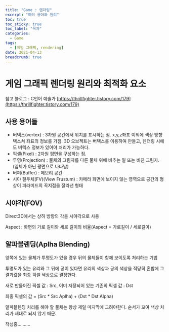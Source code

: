 ```yaml
---
title: "Game : 렌더링"
excerpt: "여러 용어와 원리"
toc: true
toc_sticky: true
toc_label: "목차"
categories:
  - Game
tags:
  - [게임 그래픽, rendering]
date: 2021-04-13
breadcrumb: true
---
```





# 게임 그래픽 렌더링 원리와 최적화 요소

참고 블로그 : C언어 예술가 [https://thrillfighter.tistory.com/179](https://thrillfighter.tistory.com/179)

## 사용 용어들

- 버텍스(vertex) : 3차원 공간에서 위치를 표시하는 점. x,y,z좌표 이외에 색상 방향 텍스쳐 좌표의 정보를 가짐. 3D 오브젝트는 버텍스를 이용하여 만들고, 렌더링 시에도 버텍스 정보가 있어야 처리가 가능하다.
- 픽셀(Pixel) : 2차원 평면을 구성하는 점.
- 투영(Projection) : 물체의 그림자를 다른 물체 위에 비추는 일 또는 비친 그림자. (입체가 아닌 평면으로 나타남)
- 버퍼(Buffer) : 메모리 공간
- 시야 절두체(FV)(View Frustum) : 카메라 화면에 보이지 않는 영역으로 공간의 형상이 피라미드의 꼭지점을 잘라낸 형태

## 시야각(FOV)

Direct3D에서는 상하 방향의 각을 시야각으로 사용

Aspect : 화면의 가로 길이와 세로 길이의 비율(Aspect = 가로길이 / 세로길이)

## 알파블렌딩(Aplha Blending)

앞쪽에 있는 물체가 투명도가 있을 경우 뒤의 물체들이 함께 보이도록 처리하는 기법

투명도가 있는 유리와 그 뒤에 공이 있다면 유리의 색상과 공의 색상을 적당히 혼합에 그 결과값을 최종 픽셀 색상으로 결정한다.

새로 만들어진 픽셀 값 : Src, 이미 저장되어 있는 기존의 픽셀 값 : Dst

최종 픽셀의 값 = (Src * Src Aplha) + (Dst * Dst Alpha)

알파블렌딩 처리를 해야 할 물체는 항상 제일 마지막에 그려야한다. 순서가 꼬여 색상 처리가 제대로 되지 않기 때문.

작성중..........